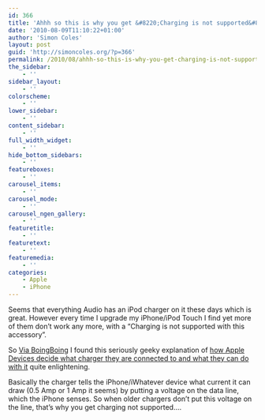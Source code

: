 ```yaml
---
id: 366
title: 'Ahhh so this is why you get &#8220;Charging is not supported&#8221;'
date: '2010-08-09T11:10:22+01:00'
author: 'Simon Coles'
layout: post
guid: 'http://simoncoles.org/?p=366'
permalink: /2010/08/ahhh-so-this-is-why-you-get-charging-is-not-supported/
the_sidebar:
    - ''
sidebar_layout:
    - ''
colorscheme:
    - ''
lower_sidebar:
    - ''
content_sidebar:
    - ''
full_width_widget:
    - ''
hide_bottom_sidebars:
    - ''
featureboxes:
    - ''
carousel_items:
    - ''
carousel_mode:
    - ''
carousel_ngen_gallery:
    - ''
featuretitle:
    - ''
featuretext:
    - ''
featuremedia:
    - ''
categories:
    - Apple
    - iPhone
---
```


Seems that everything Audio has an iPod charger on it these days which is great. However every time I upgrade my iPhone/iPod Touch I find yet more of them don’t work any more, with a “Charging is not supported with this accessory”.

So [Via BoingBoing](http://www.boingboing.net/2010/08/04/reverse-engineering-2.html) I found this seriously geeky explanation of [how Apple Devices decide what charger they are connected to and what they can do with it](http://www.ladyada.net/make/mintyboost/icharge.html) quite enlightening.

Basically the charger tells the iPhone/iWhatever device what current it can draw (0.5 Amp or 1 Amp it seems) by putting a voltage on the data line, which the iPhone senses. So when older chargers don’t put this voltage on the line, that’s why you get charging not supported….